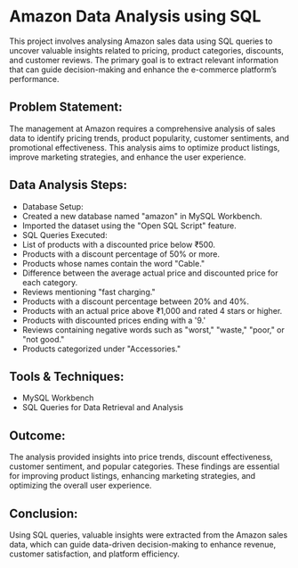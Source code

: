 # Amazon Data Analysis using SQL
This project involves analysing Amazon sales data using SQL queries to uncover valuable insights related to pricing, product categories, discounts, and customer reviews. The primary goal is to extract relevant information that can guide decision-making and enhance the e-commerce platform’s performance.

## Problem Statement:
The management at Amazon requires a comprehensive analysis of sales data to identify pricing trends, product popularity, customer sentiments, and promotional effectiveness. This analysis aims to optimize product listings, improve marketing strategies, and enhance the user experience.

## Data Analysis Steps:
* Database Setup:
* Created a new database named "amazon" in MySQL Workbench.
* Imported the dataset using the "Open SQL Script" feature.
* SQL Queries Executed:
* List of products with a discounted price below ₹500.
* Products with a discount percentage of 50% or more.
* Products whose names contain the word "Cable."
* Difference between the average actual price and discounted price for each category.
* Reviews mentioning "fast charging."
* Products with a discount percentage between 20% and 40%.
* Products with an actual price above ₹1,000 and rated 4 stars or higher.
* Products with discounted prices ending with a '9.'
* Reviews containing negative words such as "worst," "waste," "poor," or "not good."
* Products categorized under "Accessories."
  
## Tools & Techniques:
* MySQL Workbench
* SQL Queries for Data Retrieval and Analysis
  
## Outcome:
The analysis provided insights into price trends, discount effectiveness, customer sentiment, and popular categories. These findings are essential for improving product listings, enhancing marketing strategies, and optimizing the overall user experience.

## Conclusion:
Using SQL queries, valuable insights were extracted from the Amazon sales data, which can guide data-driven decision-making to enhance revenue, customer satisfaction, and platform efficiency.
